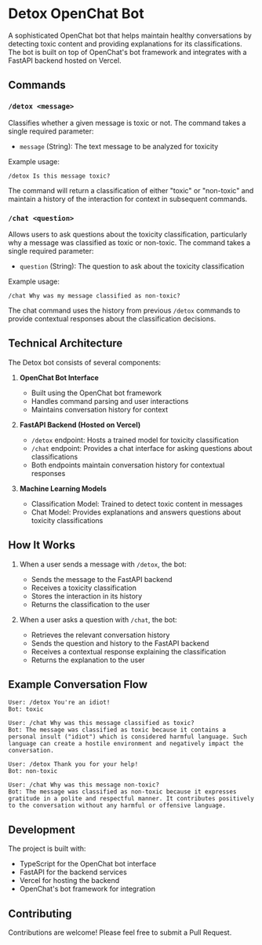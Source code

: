 # Detox OpenChat Bot

A sophisticated OpenChat bot that helps maintain healthy conversations by detecting toxic content and providing explanations for its classifications. The bot is built on top of OpenChat's bot framework and integrates with a FastAPI backend hosted on Vercel.

## Commands

### `/detox <message>`
Classifies whether a given message is toxic or not. The command takes a single required parameter:

- `message` (String): The text message to be analyzed for toxicity

Example usage:
```
/detox Is this message toxic?
```

The command will return a classification of either "toxic" or "non-toxic" and maintain a history of the interaction for context in subsequent commands.

### `/chat <question>`
Allows users to ask questions about the toxicity classification, particularly why a message was classified as toxic or non-toxic. The command takes a single required parameter:

- `question` (String): The question to ask about the toxicity classification

Example usage:
```
/chat Why was my message classified as non-toxic?
```

The chat command uses the history from previous `/detox` commands to provide contextual responses about the classification decisions.

## Technical Architecture

The Detox bot consists of several components:

1. **OpenChat Bot Interface**
   - Built using the OpenChat bot framework
   - Handles command parsing and user interactions
   - Maintains conversation history for context

2. **FastAPI Backend (Hosted on Vercel)**
   - `/detox` endpoint: Hosts a trained model for toxicity classification
   - `/chat` endpoint: Provides a chat interface for asking questions about classifications
   - Both endpoints maintain conversation history for contextual responses

3. **Machine Learning Models**
   - Classification Model: Trained to detect toxic content in messages
   - Chat Model: Provides explanations and answers questions about toxicity classifications

## How It Works

1. When a user sends a message with `/detox`, the bot:
   - Sends the message to the FastAPI backend
   - Receives a toxicity classification
   - Stores the interaction in its history
   - Returns the classification to the user

2. When a user asks a question with `/chat`, the bot:
   - Retrieves the relevant conversation history
   - Sends the question and history to the FastAPI backend
   - Receives a contextual response explaining the classification
   - Returns the explanation to the user

## Example Conversation Flow

```
User: /detox You're an idiot!
Bot: toxic

User: /chat Why was this message classified as toxic?
Bot: The message was classified as toxic because it contains a personal insult ("idiot") which is considered harmful language. Such language can create a hostile environment and negatively impact the conversation.

User: /detox Thank you for your help!
Bot: non-toxic

User: /chat Why was this message non-toxic?
Bot: The message was classified as non-toxic because it expresses gratitude in a polite and respectful manner. It contributes positively to the conversation without any harmful or offensive language.
```

## Development

The project is built with:
- TypeScript for the OpenChat bot interface
- FastAPI for the backend services
- Vercel for hosting the backend
- OpenChat's bot framework for integration

## Contributing

Contributions are welcome! Please feel free to submit a Pull Request. 